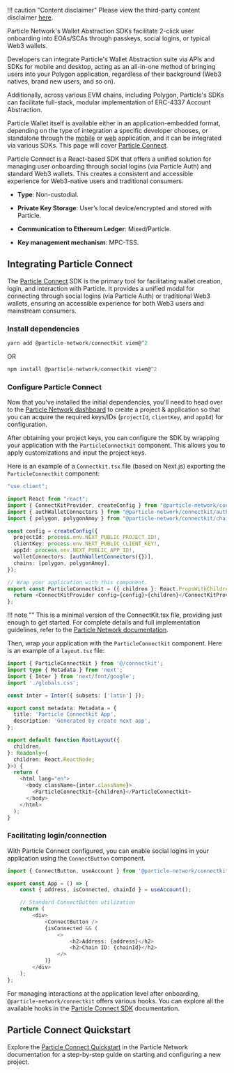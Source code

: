 !!! caution "Content disclaimer"
    Please view the third-party content disclaimer [here](https://github.com/0xPolygon/polygon-docs/blob/main/CONTENT_DISCLAIMER.md).

Particle Network's Wallet Abstraction SDKs facilitate 2-click user onboarding into EOAs/SCAs through passkeys, social logins, or typical Web3 wallets.

Developers can integrate Particle's Wallet Abstraction suite via APIs and SDKs for mobile and desktop, acting as an all-in-one method of bringing users into your Polygon application, regardless of their background (Web3 natives, brand new users, and so on).

Additionally, across various EVM chains, including Polygon, Particle's SDKs can facilitate full-stack, modular implementation of ERC-4337 Account Abstraction.

Particle Wallet itself is available either in an application-embedded format, depending on the type of integration a specific developer chooses, or standalone through the [mobile](https://apps.apple.com/us/app/particle-crypto-wallet/id1632425771) or [web](https://wallet.particle.network) application, and it can be integrated via various SDKs. This page will cover [Particle Connect](https://developers.particle.network/api-reference/connect/desktop/web). 

Particle Connect is a React-based SDK that offers a unified solution for managing user onboarding through social logins (via Particle Auth) and standard Web3 wallets. This creates a consistent and accessible experience for Web3-native users and traditional consumers. 

- **Type**: Non-custodial.

- **Private Key Storage**: User’s local device/encrypted and stored with Particle.

- **Communication to Ethereum Ledger**: Mixed/Particle.

- **Key management mechanism**: MPC-TSS.

## Integrating Particle Connect

The [Particle Connect](https://developers.particle.network/api-reference/connect/desktop/web) SDK is the primary tool for facilitating wallet creation, login, and interaction with Particle. It provides a unified modal for connecting through social logins (via Particle Auth) or traditional Web3 wallets, ensuring an accessible experience for both Web3 users and mainstream consumers.

### Install dependencies

```js
yarn add @particle-network/connectkit viem@^2
```

OR

```js
npm install @particle-network/connectkit viem@^2
```

### Configure Particle Connect

Now that you've installed the initial dependencies, you'll need to head over to the [Particle Network dashboard](https://dashboard.particle.network/#/login) to create a project & application so that you can acquire the required keys/IDs (`projectId`, `clientKey`, and `appId`) for configuration.

After obtaining your project keys, you can configure the SDK by wrapping your application with the `ParticleConnectkit` component. This allows you to apply customizations and input the project keys. 

Here is an example of a `Connectkit.tsx` file (based on Next.js) exporting the `ParticleConnectkit` component:

````ts
"use client";

import React from "react";
import { ConnectKitProvider, createConfig } from "@particle-network/connectkit";
import { authWalletConnectors } from "@particle-network/connectkit/auth";
import { polygon, polygonAmoy } from "@particle-network/connectkit/chains";

const config = createConfig({
  projectId: process.env.NEXT_PUBLIC_PROJECT_ID!,
  clientKey: process.env.NEXT_PUBLIC_CLIENT_KEY!,
  appId: process.env.NEXT_PUBLIC_APP_ID!,
  walletConnectors: [authWalletConnectors({})],
  chains: [polygon, polygonAmoy],
});

// Wrap your application with this component.
export const ParticleConnectkit = ({ children }: React.PropsWithChildren) => {
  return <ConnectKitProvider config={config}>{children}</ConnectKitProvider>;
};
````

!!! note ""
    This is a minimal version of the ConnectKit.tsx file, providing just enough to get started. For complete details and full implementation guidelines, refer to the [Particle Network documentation](https://developers.particle.network/api-reference/connect/desktop/web#configuration).

Then, wrap your application with the `ParticleConnectkit` component. Here is an example of a `layout.tsx` file:

```ts
import { ParticleConnectkit } from '@/connectkit';
import type { Metadata } from 'next';
import { Inter } from 'next/font/google';
import './globals.css';

const inter = Inter({ subsets: ['latin'] });

export const metadata: Metadata = {
  title: 'Particle Connectkit App',
  description: 'Generated by create next app',
};

export default function RootLayout({
  children,
}: Readonly<{
  children: React.ReactNode;
}>) {
  return (
    <html lang="en">
      <body className={inter.className}>
        <ParticleConnectkit>{children}</ParticleConnectkit>
      </body>
    </html>
  );
}
```

### Facilitating login/connection

With Particle Connect configured, you can enable social logins in your application using the `ConnectButton` component.

```ts
import { ConnectButton, useAccount } from '@particle-network/connectkit';

export const App = () => {
    const { address, isConnected, chainId } = useAccount();

    // Standard ConnectButton utilization
    return (
        <div>
            <ConnectButton />
            {isConnected && (
                <>
                    <h2>Address: {address}</h2>
                    <h2>Chain ID: {chainId}</h2>
                </>
            )}
        </div>
    );
};

```

For managing interactions at the application level after onboarding, `@particle-network/connectkit` offers various hooks. You can explore all the available hooks in the [Particle Connect SDK](https://developers.particle.network/api-reference/connect/desktop/web#key-react-hooks-for-particle-connect) documentation. 

## Particle Connect Quickstart

Explore the [Particle Connect Quickstart](https://developers.particle.network/guides/wallet-as-a-service/waas/connect/web-quickstart) in the Particle Network documentation for a step-by-step guide on starting and configuring a new project.

